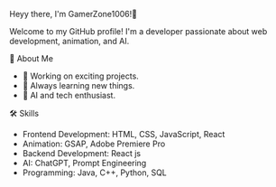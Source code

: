 Heyy there, I'm GamerZone1006!👋

Welcome to my GitHub profile! I'm a developer passionate about web development, animation, and AI.

🚀 About Me

- 🔭 Working on exciting projects.
- 🌱 Always learning new things.
- 🤖 AI and tech enthusiast.

🛠️ Skills

- Frontend Development: HTML, CSS, JavaScript, React
- Animation: GSAP, Adobe Premiere Pro
- Backend Development: React js
- AI: ChatGPT, Prompt Engineering
- Programming: Java, C++, Python, SQL
